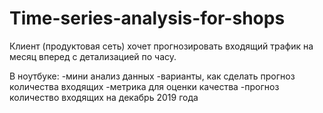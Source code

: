# Time-series-analysis-for-shops
Клиент (продуктовая сеть) хочет прогнозировать входящий трафик на месяц вперед с детализацией по часу.

В ноутбуке:
-мини анализ данных
-варианты, как сделать прогноз количества входящих
-метрика для оценки качества
-прогноз количество входящих на декабрь 2019 года
